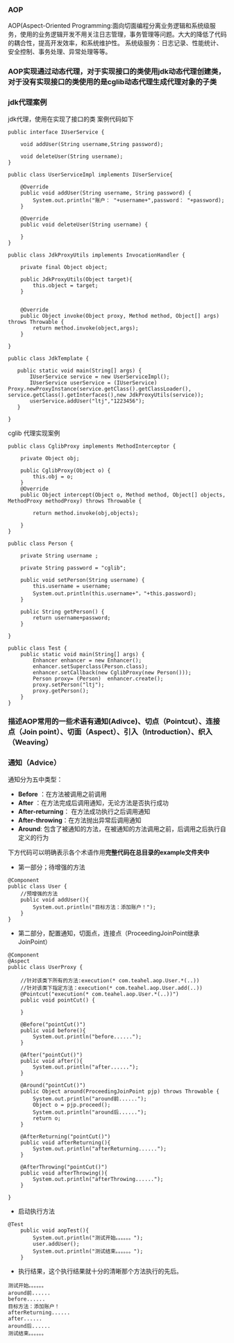 
### AOP
AOP(Aspect-Oriented Programming:面向切面编程分离业务逻辑和系统级服务，使用的业务逻辑开发不用关注日志管理，事务管理等问题。大大的降低了代码的耦合性，提高开发效率，和系统维护性。
系统级服务：日志记录、性能统计、安全控制、事务处理、异常处理等等。

### AOP实现通过动态代理，对于实现接口的类使用jdk动态代理创建类，对于没有实现接口的类使用的是cglib动态代理生成代理对象的子类

### jdk代理案例
jdk代理，使用在实现了接口的类 案例代码如下
```
public interface IUserService {

    void addUser(String username,String password);

    void deleteUser(String username);
}
```

```
public class UserServiceImpl implements IUserService{

    @Override
    public void addUser(String username, String password) {
        System.out.println("账户： "+username+",password： "+password);
    }

    @Override
    public void deleteUser(String username) {

    }
}
```
```
public class JdkProxyUtils implements InvocationHandler {

    private final Object object;

    public JdkProxyUtils(Object target){
        this.object = target;
    }


    @Override
    public Object invoke(Object proxy, Method method, Object[] args) throws Throwable {
        return method.invoke(object,args);
    }

}
```
 ```
 public class JdkTemplate {

    public static void main(String[] args) {
        IUserService service = new UserServiceImpl();
        IUserService userService = (IUserService) Proxy.newProxyInstance(service.getClass().getClassLoader(), service.getClass().getInterfaces(),new JdkProxyUtils(service));
        userService.addUser("ltj","1223456");
    }

}
 ```

cglib 代理实现案例
```
public class CglibProxy implements MethodInterceptor {

    private Object obj;

    public CglibProxy(Object o) {
        this.obj = o;
    }
    @Override
    public Object intercept(Object o, Method method, Object[] objects, MethodProxy methodProxy) throws Throwable {

        return method.invoke(obj,objects);

    }
}

```
```
public class Person {

    private String username ;

    private String password = "cglib";

    public void setPerson(String username) {
        this.username = username;
        System.out.println(this.username+"，"+this.password);
    }

    public String getPerson() {
        return username+password;
    }

}
```
```
public class Test {
    public static void main(String[] args) {
        Enhancer enhancer = new Enhancer();
        enhancer.setSuperclass(Person.class);
        enhancer.setCallback(new CglibProxy(new Person()));
        Person proxy= (Person)  enhancer.create();
        proxy.setPerson("ltj");
        proxy.getPerson();
    }
}

```
### 描述AOP常用的一些术语有通知(Adivce)、切点（Pointcut）、连接点（Join point）、切面（Aspect）、引入（Introduction）、织入（Weaving）

### 通知（Advice）
通知分为五中类型：

* **Before** ：在方法被调用之前调用
* **After** ：在方法完成后调用通知，无论方法是否执行成功
* **After-returning**： 在方法成功执行之后调用通知
* **After-throwing**：在方法抛出异常后调用通知
* **Around**: 包含了被通知的方法，在被通知的方法调用之前，后调用之后执行自定义的行为

下方代码可以明确表示各个术语作用**完整代码在总目录的example文件夹中**

* 第一部分；待增强的方法
```
@Component
public class User {
    //预增强的方法
    public void addUser(){
        System.out.println("目标方法：添加账户！");
    }
}

```

* 第二部分，配置通知，切面点，连接点（ProceedingJoinPoint继承JoinPoint）
```
@Component
@Aspect
public class UserProxy {

    //针对该类下所有的方法:execution(* com.teahel.aop.User.*(..))
    //针对该类下指定方法：execution(* com.teahel.aop.User.add(..))
    @Pointcut("execution(* com.teahel.aop.User.*(..))")
    public void pointCut() {

    }

    @Before("pointCut()")
    public void before(){
        System.out.println("before......");
    }

    @After("pointCut()")
    public void after(){
        System.out.println("after......");
    }

    @Around("pointCut()")
    public Object around(ProceedingJoinPoint pjp) throws Throwable {
        System.out.println("around前......");
        Object o = pjp.proceed();
        System.out.println("around后......");
        return o;
    }

    @AfterReturning("pointCut()")
    public void afterReturning(){
        System.out.println("afterReturning......");
    }

    @AfterThrowing("pointCut()")
    public void afterThrowing(){
        System.out.println("afterThrowing......");
    }

}
```

* 启动执行方法
```
@Test
    public void aopTest(){
        System.out.println("测试开始。。。。。。");
        user.addUser();
        System.out.println("测试结束。。。。。。");
    }
```

* 执行结果，这个执行结果就十分的清晰那个方法执行的先后。
```
测试开始。。。。。。
around前......
before......
目标方法：添加账户！
afterReturning......
after......
around后......
测试结束。。。。。。
```

